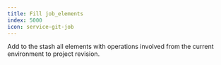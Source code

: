 ```yaml
---
title: Fill job_elements
index: 5000
icon: service-git-job
---
```


Add to the stash all elements with operations involved from 
the current environment to project revision.
